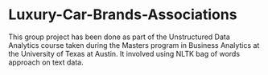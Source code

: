 # Luxury-Car-Brands-Associations
This group project has been done as part of the Unstructured Data Analytics course taken during the Masters program in Business Analytics at the University of Texas at Austin. It involved using NLTK bag of words approach on text data.
